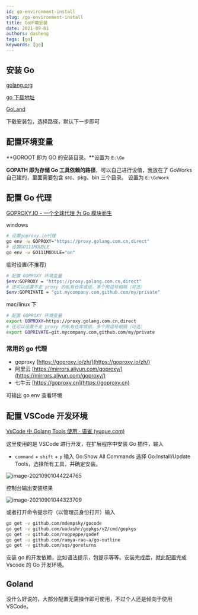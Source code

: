 ```yaml
---
id: go-environment-install
slug: /go-environment-install
title: Go环境安装
date: 2021-09-01
authors: dasheng
tags: [go]
keywords: [go]
---
```


<!-- truncate -->

## 安装 Go

[golang.org](https://golang.org/)

[go 下载地址](https://studygolang.com/dl)

[GoLand](https://www.jetbrains.com/go/download/download-thanks.html)

下载安装包，选择路径，默认下一步即可

## 配置环境变量

**GOROOT 即为 GO 的安装目录。**设置为 `E:\Go`

**GOPATH 即为存储 Go 工具依赖的路径**，可以自己进行设值，我放在了 GoWorks 自己建的，里面需要包含 src、pkg、bin 三个目录。 设置为 `E:\GoWork`

## 配置 Go 代理

[GOPROXY.IO - 一个全球代理 为 Go 模块而生](https://goproxy.io/zh/)

windows

```bash
# 设置goproxy.io代理
go env -w GOPROXY="https://proxy.golang.com.cn,direct"
# 设置GO111MOUDLE
go env -w GO111MODULE="on"

```

临时设置(不推荐)

```bash
# 配置 GOPROXY 环境变量
$env:GOPROXY = "https://proxy.golang.com.cn,direct"
# 还可以设置不走 proxy 的私有仓库或组，多个用逗号相隔（可选）
$env:GOPRIVATE = "git.mycompany.com,github.com/my/private"
```

mac/linux 下

```bash
# 配置 GOPROXY 环境变量
export GOPROXY=https://proxy.golang.com.cn,direct
# 还可以设置不走 proxy 的私有仓库或组，多个用逗号相隔（可选）
export GOPRIVATE=git.mycompany.com,github.com/my/private
```

### 常用的 go 代理

- goproxy [https://goproxy.io/zh/](https://goproxy.io/zh/)
- 阿里云 [https://mirrors.aliyun.com/goproxy/](https://mirrors.aliyun.com/goproxy/)
- 七牛云 [https://goproxy.cn](https://goproxy.cn)

可输出 go env 查看环境

## 配置 VSCode 开发环境

[VsCode 中 Golang Tools 使用 · 语雀 (yuque.com)](https://www.yuque.com/flipped-aurora/gqbcfk/lidsv6)

这里使用的是 VSCode 进行开发，在扩展程序中安装 Go 插件，输入

- `command` + `shift` + `p` 输入 Go:Show All Commands 选择 Go:Install/Update Tools，选择所有工具，并确定安装。

![image-20210901044224765](https://img.kuizuo.cn/image-20210901044224765.png)

控制台输出安装结果

![image-20210901044323709](https://img.kuizuo.cn/image-20210901044323709.png)

或者打开命令提示符（以管理员身份打开）输入

```bash
go get -v github.com/mdempsky/gocode
go get -v github.com/uudashr/gopkgs/v2/cmd/gopkgs
go get -v github.com/rogpeppe/godef
go get -u github.com/ramya-rao-a/go-outline
go get -v github.com/sqs/goreturns
```

安装 go 的开发依赖，比如语法提示，包提示等等。安装完成后，就此配置完成 Vscode 的 Go 开发环境。

## Goland

没什么好说的，大部分配置无需操作即可使用，不过个人还是倾向于使用 VSCode。
